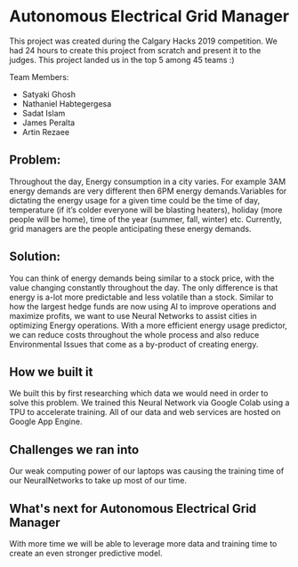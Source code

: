 # Autonomous Electrical Grid Manager
This project was created during the Calgary Hacks 2019 competition. We had 24 hours to create this project from scratch and present it to the judges. This project landed us in the top 5 among 45 teams :)

Team Members: 
* Satyaki Ghosh
* Nathaniel Habtegergesa
* Sadat Islam
* James Peralta
* Artin Rezaee

## Problem:
Throughout the day, Energy consumption in a city varies. For example 3AM energy demands are very different then 6PM energy demands.Variables for dictating the energy usage for a given time could be the time of day, temperature (if it’s colder everyone will be blasting heaters), holiday (more people will be home), time of the year (summer, fall, winter) etc. Currently, grid managers are the people anticipating these energy demands.

## Solution:
You can think of energy demands being similar to a stock price, with the value changing constantly throughout the day. The only difference is that energy is a-lot more predictable and less volatile than a stock. Similar to how the largest hedge funds are now using AI to improve operations and maximize profits, we want to use Neural Networks to assist cities in optimizing Energy operations. With a more efficient energy usage predictor, we can reduce costs throughout the whole process and also reduce Environmental Issues that come as a by-product of creating energy.

## How we built it
We built this by first researching which data we would need in order to solve this problem. We trained this Neural Network via Google Colab using a TPU to accelerate training. All of our data and web services are hosted on Google App Engine.

## Challenges we ran into
Our weak computing power of our laptops was causing the training time of our NeuralNetworks to take up most of our time.

## What's next for Autonomous Electrical Grid Manager
With more time we will be able to leverage more data and training time to create an even stronger predictive model.
